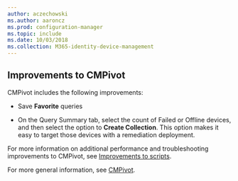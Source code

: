 ```yaml
---
author: aczechowski
ms.author: aaroncz
ms.prod: configuration-manager
ms.topic: include
ms.date: 10/03/2018
ms.collection: M365-identity-device-management
---
```


## <a name="bkmk_cmpivot"></a> Improvements to CMPivot
<!--1359068-->

CMPivot includes the following improvements:

- Save **Favorite** queries  

- On the Query Summary tab, select the count of Failed or Offline devices, and then select the option to **Create Collection**. This option makes it easy to target those devices with a remediation deployment.  

For more information on additional performance and troubleshooting improvements to CMPivot, see [Improvements to scripts](#bkmk_scripts).

For more general information, see [CMPivot](/sccm/core/servers/manage/cmpivot).


